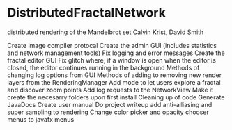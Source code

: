 # DistributedFractalNetwork
distributed rendering of the Mandelbrot set
Calvin Krist, David Smith


Create image compiler protocal
Create the admin GUI (includes statistics and network management tools)
Fix logging and error messages
Create the fractal editor GUI
Fix glitch where, if a window is open when the editor is closed, the editor continues running in the background
Methods of changing log options from GUI
Methods of adding to removing new render layers from the RenderingManager
Add mode to let users explore a fractal and discover zoom points
Add log requests to the NetworkView 
Make it create the necesarry folders upon first install
Cleaning up of code
Generate JavaDocs
Create user manual
Do project writeup
add anti-alliasing and super sampling to rendering
Change color picker and opacity chooser menus to javafx menus